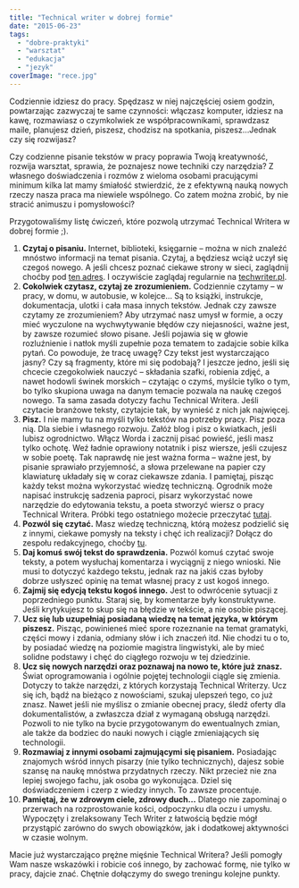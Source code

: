 ```yaml
---
title: "Technical writer w dobrej formie"
date: "2015-06-23"
tags:
  - "dobre-praktyki"
  - "warsztat"
  - "edukacja"
  - "jezyk"
coverImage: "rece.jpg"
---
```


Codziennie idziesz do pracy. Spędzasz w niej najczęściej osiem godzin,
powtarzając zazwyczaj te same czynności: włączasz komputer, idziesz na kawę,
rozmawiasz o czymkolwiek ze współpracownikami, sprawdzasz maile, planujesz
dzień, piszesz, chodzisz na spotkania, piszesz…Jednak czy się rozwijasz?

Czy codzienne pisanie tekstów w pracy poprawia Twoją kreatywność, rozwija
warsztat, sprawia, że poznajesz nowe techniki czy narzędzia? Z własnego
doświadczenia i rozmów z wieloma osobami pracującymi minimum kilka lat mamy
śmiałość stwierdzić, że z efektywną nauką nowych rzeczy nasza praca ma niewiele
wspólnego. Co zatem można zrobić, by nie stracić animuszu i pomysłowości?

Przygotowaliśmy listę ćwiczeń, które pozwolą utrzymać Technical Writera w dobrej
formie ;).

1. **Czytaj o pisaniu.** Internet, biblioteki, księgarnie – można w nich znaleźć
   mnóstwo informacji na temat pisania. Czytaj, a będziesz wciąż uczył się
   czegoś nowego. A jeśli chcesz poznać ciekawe strony w sieci, zaglądnij choćby
   pod [ten adres](http://techwriter.pl/polskie-blogi/ "Polskie blogi"). I
   oczywiście zaglądaj regularnie na
   [techwriter.pl](http://techwriter.pl/ "techwriter.pl").
2. **Cokolwiek czytasz, czytaj ze zrozumieniem.** Codziennie czytamy – w pracy,
   w domu, w autobusie, w kolejce… Są to książki, instrukcje, dokumentacja,
   ulotki i cała masa innych tekstów. Jednak czy zawsze czytamy ze zrozumieniem?
   Aby utrzymać nasz umysł w formie, a oczy mieć wyczulone na wychwytywanie
   błędów czy niejasności, ważne jest, by zawsze rozumieć słowo pisane. Jeśli
   pojawia się w głowie rozluźnienie i natłok myśli zupełnie poza tematem to
   zadajcie sobie kilka pytań. Co powoduje, że tracę uwagę? Czy tekst jest
   wystarczająco jasny? Czy są fragmenty, które mi się podobają? I jeszcze
   jedno, jeśli się chcecie czegokolwiek nauczyć – składania szafki, robienia
   zdjęć, a nawet hodowli świnek morskich – czytając o czymś, myślcie tylko o
   tym, bo tylko skupiona uwaga na danym temacie pozwala na naukę czegoś nowego.
   Ta sama zasada dotyczy fachu Technical Writera. Jeśli czytacie branżowe
   teksty, czytajcie tak, by wynieść z nich jak najwięcej.
3. **Pisz.** I nie mamy tu na myśli tylko tekstów na potrzeby pracy. Pisz poza
   nią. Dla siebie i własnego rozwoju. Załóż blog i pisz o kwiatkach, jeśli
   lubisz ogrodnictwo. Włącz Worda i zacznij pisać powieść, jeśli masz tylko
   ochotę. Weź ładnie oprawiony notatnik i pisz wiersze, jeśli czujesz w sobie
   poetę. Tak naprawdę nie jest ważna forma – ważne jest, by pisanie sprawiało
   przyjemność, a słowa przelewane na papier czy klawiaturę układały się w coraz
   ciekawsze zdania. I pamiętaj, pisząc każdy tekst można wykorzystać wiedzę
   techniczną. Ogrodnik może napisać instrukcję sadzenia paproci, pisarz
   wykorzystać nowe narzędzie do edytowania tekstu, a poeta stworzyć wiersz o
   pracy Technical Writera. Próbki tego ostatniego możecie przeczytać
   [tutaj](http://techwriter.pl/langlydz-part-najn/ "Fraszki").
4. **Pozwól się czytać.** Masz wiedzę techniczną, którą możesz podzielić się z
   innymi, ciekawe pomysły na teksty i chęć ich realizacji? Dołącz do zespołu
   redakcyjnego, choćby
   [tu](http://techwriter.pl/kim-jestesmy/ "Napisz do nas").
5. **Daj komuś swój tekst do sprawdzenia.** Pozwól komuś czytać swoje teksty, a
   potem wysłuchaj komentarza i wyciągnij z niego wnioski. Nie musi to dotyczyć
   każdego tekstu, jednak raz na jakiś czas byłoby dobrze usłyszeć opinię na
   temat własnej pracy z ust kogoś innego.
6. **Zajmij się edycją tekstu kogoś innego.** Jest to odwrócenie sytuacji z
   poprzedniego punktu. Staraj się, by komentarze były konstruktywne. Jeśli
   krytykujesz to skup się na błędzie w tekście, a nie osobie piszącej.
7. **Ucz się lub uzupełniaj posiadaną wiedzę na temat języka, w którym
   piszesz.** Pisząc, powinieneś mieć spore rozeznanie na temat gramatyki,
   części mowy i zdania, odmiany słów i ich znaczeń itd. Nie chodzi tu o to, by
   posiadać wiedzę na poziomie magistra lingwistyki, ale by mieć solidne
   podstawy i chęć do ciągłego rozwoju w tej dziedzinie.
8. **Ucz się nowych narzędzi oraz poznawaj na nowo te, które już znasz.** Świat
   oprogramowania i ogólnie pojętej technologii ciągle się zmienia. Dotyczy to
   także narzędzi, z których korzystają Technical Writerzy. Ucz się ich, bądź na
   bieżąco z nowościami, szukaj ulepszeń tego, co już znasz. Nawet jeśli nie
   myślisz o zmianie obecnej pracy, śledź oferty dla dokumentalistów, a
   zwłaszcza dział z wymaganą obsługą narzędzi. Pozwoli to nie tylko na bycie
   przygotowanym do ewentualnych zmian, ale także da bodziec do nauki nowych i
   ciągle zmieniających się technologii.
9. **Rozmawiaj z innymi osobami zajmującymi się pisaniem.** Posiadając znajomych
   wśród innych pisarzy (nie tylko technicznych), dajesz sobie szansę na naukę
   mnóstwa przydatnych rzeczy. Nikt przecież nie zna lepiej swojego fachu, jak
   osoba go wykonująca. Dziel się doświadczeniem i czerp z wiedzy innych. To
   zawsze procentuje.
10. **Pamiętaj, że w zdrowym ciele, zdrowy duch...** Dlatego nie zapominaj o
    przerwach na rozprostowanie kości, odpoczynku dla oczu i umysłu. Wypoczęty i
    zrelaksowany Tech Writer z łatwością będzie mógł przystąpić zarówno do swych
    obowiązków, jak i dodatkowej aktywności w czasie wolnym.

Macie już wystarczająco prężne mięśnie Technical Writera? Jeśli pomogły Wam
nasze wskazówki i robicie coś innego, by zachować formę, nie tylko w pracy,
dajcie znać. Chętnie dołączymy do swego treningu kolejne punkty.
